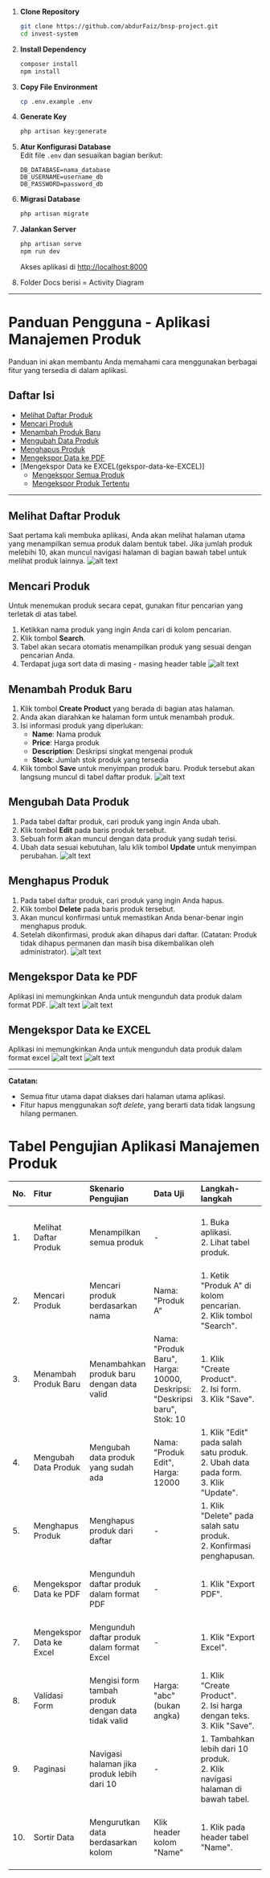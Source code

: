 
1. **Clone Repository**

    ```bash
    git clone https://github.com/abdurFaiz/bnsp-project.git
    cd invest-system
    ```

2. **Install Dependency**

    ```bash
    composer install
    npm install
    ```

3. **Copy File Environment**

    ```bash
    cp .env.example .env
    ```

4. **Generate Key**

    ```bash
    php artisan key:generate
    ```

5. **Atur Konfigurasi Database**  
   Edit file `.env` dan sesuaikan bagian berikut:

    ```
    DB_DATABASE=nama_database
    DB_USERNAME=username_db
    DB_PASSWORD=password_db
    ```

6. **Migrasi Database**

    ```bash
    php artisan migrate
    ```

7. **Jalankan Server**
    ```bash
    php artisan serve
    npm run dev
    ```
    Akses aplikasi di [http://localhost:8000](http://localhost:8000)

8. Folder Docs berisi = Activity Diagram
---

# Panduan Pengguna - Aplikasi Manajemen Produk

Panduan ini akan membantu Anda memahami cara menggunakan berbagai fitur yang tersedia di dalam aplikasi.

## Daftar Isi
- [Melihat Daftar Produk](#melihat-daftar-produk)
- [Mencari Produk](#mencari-produk)
- [Menambah Produk Baru](#menambah-produk-baru)
- [Mengubah Data Produk](#mengubah-data-produk)
- [Menghapus Produk](#menghapus-produk)
- [Mengekspor Data ke PDF](#mengekspor-data-ke-pdf)
- [Mengekspor Data ke EXCEL(gekspor-data-ke-EXCEL)]
  - [Mengekspor Semua Produk](#mengekspor-semua-produk)
  - [Mengekspor Produk Tertentu](#mengekspor-produk-tertentu)

---

## Melihat Daftar Produk
Saat pertama kali membuka aplikasi, Anda akan melihat halaman utama yang menampilkan semua produk dalam bentuk tabel. Jika jumlah produk melebihi 10, akan muncul navigasi halaman di bagian bawah tabel untuk melihat produk lainnya.
![alt text](image.png)

## Mencari Produk
Untuk menemukan produk secara cepat, gunakan fitur pencarian yang terletak di atas tabel.
1. Ketikkan nama produk yang ingin Anda cari di kolom pencarian.
2. Klik tombol **Search**.
3. Tabel akan secara otomatis menampilkan produk yang sesuai dengan pencarian Anda.
4. Terdapat juga sort data di masing - masing header table
![alt text](image-1.png)

## Menambah Produk Baru
1. Klik tombol **Create Product** yang berada di bagian atas halaman.
2. Anda akan diarahkan ke halaman form untuk menambah produk.
3. Isi informasi produk yang diperlukan:
    - **Name**: Nama produk
    - **Price**: Harga produk
    - **Description**: Deskripsi singkat mengenai produk
    - **Stock**: Jumlah stok produk yang tersedia
4. Klik tombol **Save** untuk menyimpan produk baru. Produk tersebut akan langsung muncul di tabel daftar produk.
![alt text](image-2.png)

## Mengubah Data Produk
1. Pada tabel daftar produk, cari produk yang ingin Anda ubah.
2. Klik tombol **Edit** pada baris produk tersebut.
3. Sebuah form akan muncul dengan data produk yang sudah terisi.
4. Ubah data sesuai kebutuhan, lalu klik tombol **Update** untuk menyimpan perubahan.
![alt text](image-3.png)

## Menghapus Produk
1. Pada tabel daftar produk, cari produk yang ingin Anda hapus.
2. Klik tombol **Delete** pada baris produk tersebut.
3. Akan muncul konfirmasi untuk memastikan Anda benar-benar ingin menghapus produk.
4. Setelah dikonfirmasi, produk akan dihapus dari daftar. (Catatan: Produk tidak dihapus permanen dan masih bisa dikembalikan oleh administrator).
![alt text](image-4.png)

## Mengekspor Data ke PDF
Aplikasi ini memungkinkan Anda untuk mengunduh data produk dalam format PDF.
![alt text](image-5.png)
![alt text](image-6.png)

## Mengekspor Data ke EXCEL
Aplikasi ini memungkinkan Anda untuk mengunduh data produk dalam format excel
![alt text](image-7.png)
![alt text](image-8.png)

---

**Catatan:**
-   Semua fitur utama dapat diakses dari halaman utama aplikasi.
-   Fitur hapus menggunakan *soft delete*, yang berarti data tidak langsung hilang permanen.

# Tabel Pengujian Aplikasi Manajemen Produk

| No. | Fitur                    | Skenario Pengujian                                 | Data Uji                                                                 | Langkah-langkah                                                                            | Hasil yang Diharapkan                                       | Hasil Pengujian | Status   |
| :-- | :----------------------- | :------------------------------------------------- | :----------------------------------------------------------------------- | :----------------------------------------------------------------------------------------- | :---------------------------------------------------------- | :-------------- | :------- |
| 1.  | Melihat Daftar Produk    | Menampilkan semua produk                           | -                                                                        | 1. Buka aplikasi. <br> 2. Lihat tabel produk.                                              | Tabel menampilkan semua produk yang ada di database.        | Sesuai          | Berhasil |
| 2.  | Mencari Produk           | Mencari produk berdasarkan nama                    | Nama: "Produk A"                                                         | 1. Ketik "Produk A" di kolom pencarian. <br> 2. Klik tombol "Search".                      | Tabel hanya menampilkan produk dengan nama "Produk A".      | Sesuai          | Berhasil |
| 3.  | Menambah Produk Baru     | Menambahkan produk baru dengan data valid          | Nama: "Produk Baru", Harga: 10000, Deskripsi: "Deskripsi baru", Stok: 10 | 1. Klik "Create Product". <br> 2. Isi form. <br> 3. Klik "Save".                           | Produk baru berhasil ditambahkan dan muncul di tabel.       | Sesuai          | Berhasil |
| 4.  | Mengubah Data Produk     | Mengubah data produk yang sudah ada                | Nama: "Produk Edit", Harga: 12000                                        | 1. Klik "Edit" pada salah satu produk. <br> 2. Ubah data pada form. <br> 3. Klik "Update". | Data produk berhasil diubah sesuai dengan input baru.       | Sesuai          | Berhasil |
| 5.  | Menghapus Produk         | Menghapus produk dari daftar                       | -                                                                        | 1. Klik "Delete" pada salah satu produk. <br> 2. Konfirmasi penghapusan.                   | Produk hilang dari daftar (soft delete).                    | Sesuai          | Berhasil |
| 6.  | Mengekspor Data ke PDF   | Mengunduh daftar produk dalam format PDF           | -                                                                        | 1. Klik "Export PDF".                                                                      | File PDF berisi data produk berhasil terunduh.              | Sesuai          | Berhasil |
| 7.  | Mengekspor Data ke Excel | Mengunduh daftar produk dalam format Excel         | -                                                                        | 1. Klik "Export Excel".                                                                    | File Excel berisi data produk berhasil terunduh.            | Sesuai          | Berhasil |
| 8.  | Validasi Form            | Mengisi form tambah produk dengan data tidak valid | Harga: "abc" (bukan angka)                                               | 1. Klik "Create Product". <br> 2. Isi harga dengan teks. <br> 3. Klik "Save".              | Muncul pesan error validasi bahwa harga harus berupa angka. | Sesuai          | Berhasil |
| 9.  | Paginasi                 | Navigasi halaman jika produk lebih dari 10         | -                                                                        | 1. Tambahkan lebih dari 10 produk. <br> 2. Klik navigasi halaman di bawah tabel.           | Pindah ke halaman produk berikutnya.                        | Sesuai          | Berhasil |
| 10. | Sortir Data              | Mengurutkan data berdasarkan kolom                 | Klik header kolom "Name"                                                 | 1. Klik pada header tabel "Name".                                                          | Data diurutkan berdasarkan nama produk (A-Z atau Z-A).      | Sesuai          | Berhasil |
